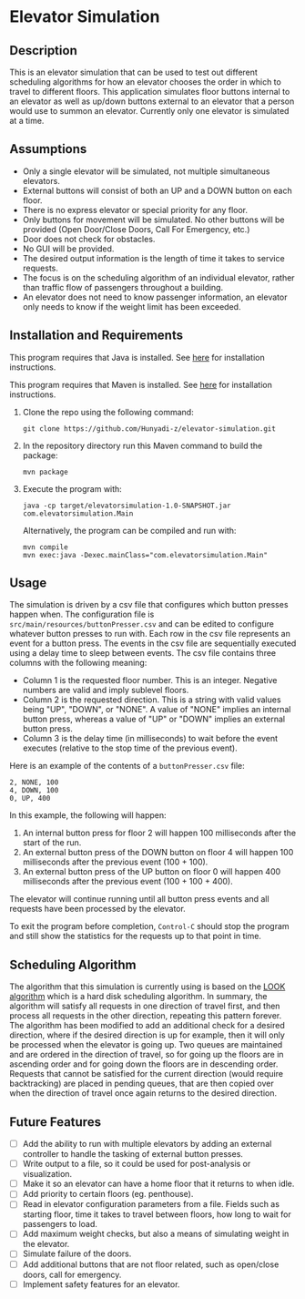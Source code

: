 # Elevator Simulation

## Description

This is an elevator simulation that can be used to test out different scheduling algorithms for how an elevator chooses the order in which to travel to different floors. This application simulates floor buttons internal to an elevator as well as up/down buttons external to an elevator that a person would use to summon an elevator. Currently only one elevator is simulated at a time.

## Assumptions

- Only a single elevator will be simulated, not multiple simultaneous elevators.
- External buttons will consist of both an UP and a DOWN button on each floor.
- There is no express elevator or special priority for any floor.
- Only buttons for movement will be simulated. No other buttons will be provided (Open Door/Close Doors, Call For Emergency, etc.)
- Door does not check for obstacles.
- No GUI will be provided.
- The desired output information is the length of time it takes to service requests.
- The focus is on the scheduling algorithm of an individual elevator, rather than traffic flow of passengers throughout a building.
- An elevator does not need to know passenger information, an elevator only needs to know if the weight limit has been exceeded.

## Installation and Requirements

This program requires that Java is installed. See [here](https://www.java.com/en/download/help/download_options.html) for installation instructions.

This program requires that Maven is installed. See [here](https://maven.apache.org/download.cgi) for installation instructions.

1. Clone the repo using the following command:

   ```
   git clone https://github.com/Hunyadi-z/elevator-simulation.git
   ```

2. In the repository directory run this Maven command to build the package:

   ```
   mvn package
   ```

3. Execute the program with:

   ```
   java -cp target/elevatorsimulation-1.0-SNAPSHOT.jar com.elevatorsimulation.Main
   ```

   Alternatively, the program can be compiled and run with:

   ```
   mvn compile
   mvn exec:java -Dexec.mainClass="com.elevatorsimulation.Main"
   ```

## Usage

The simulation is driven by a csv file that configures which button presses happen when. The configuration file is `src/main/resources/buttonPresser.csv` and can be edited to configure whatever button presses to run with. Each row in the csv file represents an event for a button press. The events in the csv file are sequentially executed using a delay time to sleep between events. The csv file contains three columns with the following meaning:

- Column 1 is the requested floor number. This is an integer. Negative numbers are valid and imply sublevel floors.
- Column 2 is the requested direction. This is a string with valid values being "UP", "DOWN", or "NONE". A value of "NONE" implies an internal button press, whereas a value of "UP" or "DOWN" implies an external button press.
- Column 3 is the delay time (in milliseconds) to wait before the event executes (relative to the stop time of the previous event).

Here is an example of the contents of a `buttonPresser.csv` file:

```
2, NONE, 100
4, DOWN, 100
0, UP, 400
```

In this example, the following will happen:

1. An internal button press for floor 2 will happen 100 milliseconds after the start of the run.
2. An external button press of the DOWN button on floor 4 will happen 100 milliseconds after the previous event (100 + 100).
3. An external button press of the UP button on floor 0 will happen 400 milliseconds after the previous event (100 + 100 + 400).

The elevator will continue running until all button press events and all requests have been processed by the elevator.

To exit the program before completion, `Control-C` should stop the program and still show the statistics for the requests up to that point in time.

## Scheduling Algorithm

The algorithm that this simulation is currently using is based on the [LOOK algorithm](https://en.wikipedia.org/wiki/LOOK_algorithm) which is a hard disk scheduling algorithm. In summary, the algorithm will satisfy all requests in one direction of travel first, and then process all requests in the other direction, repeating this pattern forever. The algorithm has been modified to add an additional check for a desired direction, where if the desired direction is up for example, then it will only be processed when the elevator is going up. Two queues are maintained and are ordered in the direction of travel, so for going up the floors are in ascending order and for going down the floors are in descending order. Requests that cannot be satisfied for the current direction (would require backtracking) are placed in pending queues, that are then copied over when the direction of travel once again returns to the desired direction.

## Future Features

- [ ] Add the ability to run with multiple elevators by adding an external controller to handle the tasking of external button presses.
- [ ] Write output to a file, so it could be used for post-analysis or visualization.
- [ ] Make it so an elevator can have a home floor that it returns to when idle.
- [ ] Add priority to certain floors (eg. penthouse).
- [ ] Read in elevator configuration parameters from a file. Fields such as starting floor, time it takes to travel between floors, how long to wait for passengers to load.
- [ ] Add maximum weight checks, but also a means of simulating weight in the elevator.
- [ ] Simulate failure of the doors.
- [ ] Add additional buttons that are not floor related, such as open/close doors, call for emergency.
- [ ] Implement safety features for an elevator.
